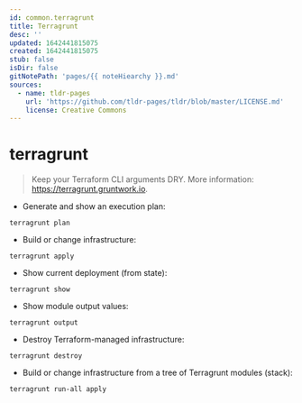 ```yaml
---
id: common.terragrunt
title: Terragrunt
desc: ''
updated: 1642441815075
created: 1642441815075
stub: false
isDir: false
gitNotePath: 'pages/{{ noteHiearchy }}.md'
sources:
  - name: tldr-pages
    url: 'https://github.com/tldr-pages/tldr/blob/master/LICENSE.md'
    license: Creative Commons
---
```

# terragrunt

> Keep your Terraform CLI arguments DRY.
> More information: <https://terragrunt.gruntwork.io>.

- Generate and show an execution plan:

`terragrunt plan`

- Build or change infrastructure:

`terragrunt apply`

- Show current deployment (from state):

`terragrunt show`

- Show module output values:

`terragrunt output`

- Destroy Terraform-managed infrastructure:

`terragrunt destroy`

- Build or change infrastructure from a tree of Terragrunt modules (stack):

`terragrunt run-all apply`

